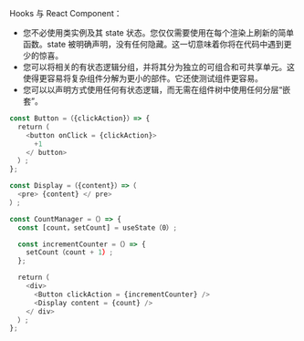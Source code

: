 Hooks 与 React Component：

- 您不必使用类实例及其 state 状态。您仅仅需要使用在每个渲染上刷新的简单函数。state 被明确声明，没有任何隐藏。这一切意味着你将在代码中遇到更少的惊喜。
- 您可以将相关的有状态逻辑分组，并将其分为独立的可组合和可共享单元。这使得更容易将复杂组件分解为更小的部件。它还使测试组件更容易。
- 您可以以声明方式使用任何有状态逻辑，而无需在组件树中使用任何分层“嵌套”。

```js
const Button =（{clickAction}）=> { 
  return（
    <button onClick = {clickAction}> 
      +1 
    </ button> 
  ）; 
}; 

const Display =（{content}）=>（
  <pre> {content} </ pre> 
）; 

const CountManager =（）=> { 
  const [count，setCount] = useState（0）; 

  const incrementCounter =（）=> { 
    setCount（count + 1）; 
  }; 

  return（
    <div> 
      <Button clickAction = {incrementCounter} /> 
      <Display content = {count} /> 
    </ div> 
  ）; 
};
```

